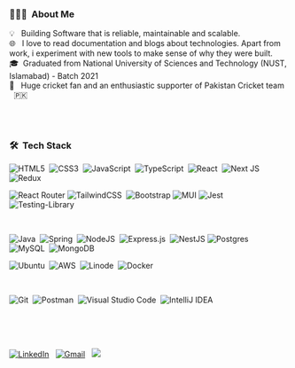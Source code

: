 
### 👨🏻‍💻 &nbsp;About Me

💡 &nbsp; Building Software that is reliable, maintainable and scalable. \
🌐 &nbsp; I love to read documentation and blogs about technologies. Apart from work, i experiment with new tools to make sense of why they were built. \
🎓&nbsp; Graduated from National University of Sciences and Technology (NUST, Islamabad) - Batch 2021 \
🏏 &nbsp; Huge cricket fan and an enthusiastic supporter of Pakistan Cricket team &nbsp; 🇵🇰 

&nbsp;\
&nbsp;

### 🛠 &nbsp;Tech Stack
![HTML5](https://img.shields.io/badge/html5-%23E34F26.svg?style=flat&logo=html5&logoColor=white)&nbsp;
![CSS3](https://img.shields.io/badge/css3-%231572B6.svg?style=flat&logo=css3&logoColor=white)&nbsp;
![JavaScript](https://img.shields.io/badge/javascript-%23323330.svg?style=flat&logo=javascript&logoColor=%23F7DF1E)&nbsp;
![TypeScript](https://img.shields.io/badge/typescript-%23007ACC.svg?style=flat&logo=typescript&logoColor=white)&nbsp;
![React](https://img.shields.io/badge/react-%2320232a.svg?style=flat&logo=react&logoColor=%2361DAFB)&nbsp;
![Next JS](https://img.shields.io/badge/Next-black?style=flat&logo=next.js&logoColor=white)
![Redux](https://img.shields.io/badge/redux-%23593d88.svg?style=flat&logo=redux&logoColor=white)

![React Router](https://img.shields.io/badge/React_Router-CA4245?style=flat&logo=react-router&logoColor=white)
![TailwindCSS](https://img.shields.io/badge/tailwindcss-%2338B2AC.svg?style=flat&logo=tailwind-css&logoColor=white)&nbsp;
![Bootstrap](https://img.shields.io/badge/bootstrap-%238511FA.svg?style=flat&logo=bootstrap&logoColor=white)
![MUI](https://img.shields.io/badge/MUI-%230081CB.svg?style=flat&logo=mui&logoColor=white)
![Jest](https://img.shields.io/badge/-jest-%23C21325?style=flat&logo=jest&logoColor=white)
![Testing-Library](https://img.shields.io/badge/-TestingLibrary-%23E33332?style=flat&logo=testing-library&logoColor=white)

&nbsp;

![Java](https://img.shields.io/badge/java-%23ED8B00.svg?style=flat&logo=openjdk&logoColor=white)&nbsp;
![Spring](https://img.shields.io/badge/spring-%236DB33F.svg?style=flat&logo=spring&logoColor=white)&nbsp;
![NodeJS](https://img.shields.io/badge/node.js-6DA55F?style=flat&logo=node.js&logoColor=white)&nbsp;
![Express.js](https://img.shields.io/badge/express.js-%23404d59.svg?style=flat&logo=express&logoColor=%2361DAFB)&nbsp;
![NestJS](https://img.shields.io/badge/nestjs-%23E0234E.svg?style=flat&logo=nestjs&logoColor=white)
![Postgres](https://img.shields.io/badge/postgres-%23316192.svg?style=flat&logo=postgresql&logoColor=white)&nbsp;
![MySQL](https://img.shields.io/badge/mysql-%2300f.svg?style=flat&logo=mysql&logoColor=white)&nbsp;
![MongoDB](https://img.shields.io/badge/MongoDB-%234ea94b.svg?style=flat&logo=mongodb&logoColor=white)

![Ubuntu](https://img.shields.io/badge/Ubuntu-E95420?style=flat&logo=ubuntu&logoColor=white)&nbsp;
![AWS](https://img.shields.io/badge/AWS-%23FF9900.svg?style=flat&logo=amazon-aws&logoColor=white)&nbsp;
![Linode](https://img.shields.io/badge/linode-00A95C?style=flat&logo=linode&logoColor=white)&nbsp;
![Docker](https://img.shields.io/badge/docker-%230db7ed.svg?style=flat&logo=docker&logoColor=white)

&nbsp;

![Git](https://img.shields.io/badge/git-%23F05033.svg?style=flat&logo=git&logoColor=white)&nbsp;
![Postman](https://img.shields.io/badge/Postman-FF6C37?style=flat&logo=postman&logoColor=white)&nbsp;
![Visual Studio Code](https://img.shields.io/badge/Visual%20Studio%20Code-0078d7.svg?style=flat&logo=visual-studio-code&logoColor=white)&nbsp;
![IntelliJ IDEA](https://img.shields.io/badge/IntelliJIDEA-000000.svg?style=flat&logo=intellij-idea&logoColor=white)&nbsp;

&nbsp;\
&nbsp;\
&nbsp;

<a href="https://www.linkedin.com/in/ahmedtariq08/"><img alt="LinkedIn" src="https://img.shields.io/badge/linkedin%20-%230077B5.svg?&style=flat&logo=linkedin&logoColor=white"/></a> &nbsp;
<a href="mailto:ahmedtariq92331@gmail.com"><img alt="Gmail" src="https://img.shields.io/badge/Gmail-D14836?style=flat&logo=gmail&logoColor=white" /></a> &nbsp;
<a href="https://www.instagram.com/ahmedtariq08/"><img src="https://img.shields.io/badge/-@ahmedtariq08-E4405F?style=flat&logo=Instagram&logoColor=white"/></a> &nbsp;
